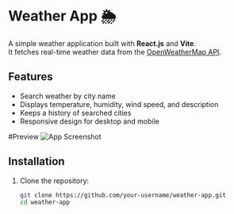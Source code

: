 # Weather App 🌦️

A simple weather application built with **React.js** and **Vite**.  
It fetches real-time weather data from the [OpenWeatherMap API](https://openweathermap.org/api).

## Features
- Search weather by city name
- Displays temperature, humidity, wind speed, and description
- Keeps a history of searched cities
- Responsive design for desktop and mobile

#Preview
![App Screenshot](<img width="863" height="617" alt="image" src="https://github.com/user-attachments/assets/bf711d76-3551-404b-8735-6b6c52a68bf2" />)


## Installation

1. Clone the repository:
   ```bash
   git clone https://github.com/your-username/weather-app.git
   cd weather-app
